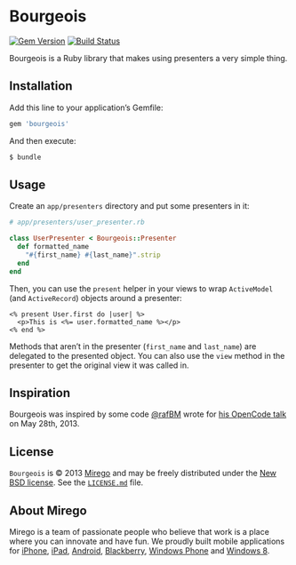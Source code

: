 # Bourgeois

[![Gem Version](https://badge.fury.io/rb/bourgeois.png)](https://rubygems.org/gems/bourgeois)
[![Build Status](https://travis-ci.org/mirego/bourgeois.png?branch=master)](https://travis-ci.org/mirego/bourgeois)

Bourgeois is a Ruby library that makes using presenters a very simple thing.

## Installation

Add this line to your application’s Gemfile:

```ruby
gem 'bourgeois'
```

And then execute:

```bash
$ bundle
```

## Usage

Create an `app/presenters` directory and put some presenters in it:

```ruby
# app/presenters/user_presenter.rb

class UserPresenter < Bourgeois::Presenter
  def formatted_name
    "#{first_name} #{last_name}".strip
  end
end
```

Then, you can use the `present` helper in your views to wrap `ActiveModel` (and `ActiveRecord`) objects around a presenter:

```erb
<% present User.first do |user| %>
  <p>This is <%= user.formatted_name %></p>
<% end %>
```

Methods that aren’t in the presenter (`first_name` and `last_name`) are delegated to the presented object. You can also use the `view` method in the presenter to get the original view it was called in.

## Inspiration

Bourgeois was inspired by some code [@rafBM](https://twitter.com/rafBM) wrote for [his OpenCode talk](https://github.com/rafBM/opencode12-rails) on May 28th, 2013.

## License

`Bourgeois` is © 2013 [Mirego](http://www.mirego.com) and may be freely distributed under the [New BSD license](http://opensource.org/licenses/BSD-3-Clause).  See the [`LICENSE.md`](https://github.com/mirego/bourgeois/blob/master/LICENSE.md) file.

## About Mirego

Mirego is a team of passionate people who believe that work is a place where you can innovate and have fun.
We proudly built mobile applications for [iPhone](http://mirego.com/en/iphone-app-development/ "iPhone application development"), [iPad](http://mirego.com/en/ipad-app-development/ "iPad application development"), [Android](http://mirego.com/en/android-app-development/ "Android application development"), [Blackberry](http://mirego.com/en/blackberry-app-development/ "Blackberry application development"), [Windows Phone](http://mirego.com/en/windows-phone-app-development/ "Windows Phone application development") and [Windows 8](http://mirego.com/en/windows-8-app-development/ "Windows 8 application development").
